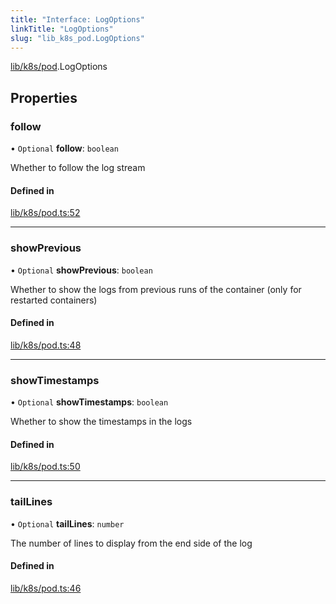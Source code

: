 ```yaml
---
title: "Interface: LogOptions"
linkTitle: "LogOptions"
slug: "lib_k8s_pod.LogOptions"
---
```


[lib/k8s/pod](../modules/lib_k8s_pod.md).LogOptions

## Properties

### follow

• `Optional` **follow**: `boolean`

Whether to follow the log stream

#### Defined in

[lib/k8s/pod.ts:52](https://github.com/headlamp-k8s/headlamp/blob/1ae27053/frontend/src/lib/k8s/pod.ts#L52)

___

### showPrevious

• `Optional` **showPrevious**: `boolean`

Whether to show the logs from previous runs of the container (only for restarted containers)

#### Defined in

[lib/k8s/pod.ts:48](https://github.com/headlamp-k8s/headlamp/blob/1ae27053/frontend/src/lib/k8s/pod.ts#L48)

___

### showTimestamps

• `Optional` **showTimestamps**: `boolean`

Whether to show the timestamps in the logs

#### Defined in

[lib/k8s/pod.ts:50](https://github.com/headlamp-k8s/headlamp/blob/1ae27053/frontend/src/lib/k8s/pod.ts#L50)

___

### tailLines

• `Optional` **tailLines**: `number`

The number of lines to display from the end side of the log

#### Defined in

[lib/k8s/pod.ts:46](https://github.com/headlamp-k8s/headlamp/blob/1ae27053/frontend/src/lib/k8s/pod.ts#L46)
